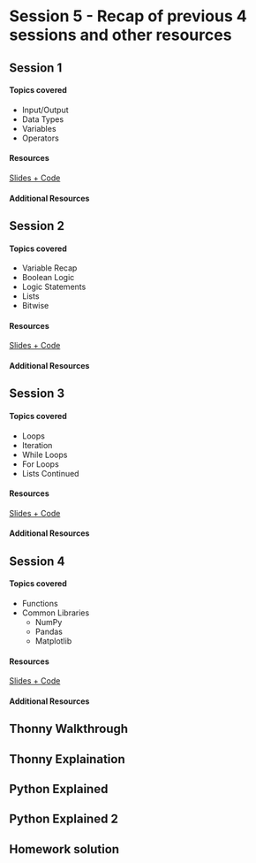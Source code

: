 # Session 5 - Recap of previous 4 sessions and other resources
## Session 1
#### Topics covered
- Input/Output
- Data Types
- Variables
- Operators
#### Resources
[Slides + Code](https://github.com/KeaganKozlowski/python-course/blob/main/Session%205/Session%201%20Recap/Readme.md)
#### Additional Resources

## Session 2
#### Topics covered
- Variable Recap
- Boolean Logic
- Logic Statements
- Lists
- Bitwise
#### Resources
[Slides + Code](https://github.com/KeaganKozlowski/python-course/blob/main/Session%205/Session%202%20Recap/Readme.md)
#### Additional Resources


## Session 3
#### Topics covered
- Loops
- Iteration
- While Loops
- For Loops
- Lists Continued
#### Resources
[Slides + Code](https://github.com/KeaganKozlowski/python-course/blob/main/Session%205/Session%203%20Recap/Readme.md)
#### Additional Resources


## Session 4
#### Topics covered
- Functions
- Common Libraries
  - NumPy
  - Pandas
  - Matplotlib
#### Resources
[Slides + Code](https://github.com/KeaganKozlowski/python-course/blob/main/Session%205/Session%204%20Recap/Readme.md)
#### Additional Resources


## Thonny Walkthrough

## Thonny Explaination

## Python Explained

## Python Explained 2

## Homework solution


